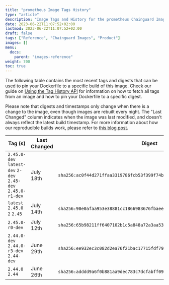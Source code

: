 ```yaml
---
title: "prometheus Image Tags History"
type: "article"
description: "Image Tags and History for the prometheus Chainguard Image"
date: 2023-06-22T11:07:52+02:00
lastmod: 2023-06-22T11:07:52+02:00
draft: false
tags: ["Reference", "Chainguard Images", "Product"]
images: []
menu:
  docs:
    parent: "images-reference"
weight: 700
toc: true
---
```


The following table contains the most recent tags and digests that can be used to pin your Dockerfile to a specific build of this image. Check our guide on [Using the Tag History API](/chainguard/chainguard-images/using-the-tag-history-api/) for information on how to fetch all tags from an image and how to pin your Dockerfile to a specific digest.

Please note that digests and timestamps only change when there is a change to the image, even though images are rebuilt every night. The "Last Changed" column indicates when the image was last modified, and doesn't always reflect the latest build timestamp. For more information about how our reproducible builds work, please refer to [this blog post](https://www.chainguard.dev/unchained/reproducing-chainguards-reproducible-image-builds).

| Tag (s)                                                       | Last Changed | Digest                                                                    |
|---------------------------------------------------------------|--------------|---------------------------------------------------------------------------|
|  `2.45.0-dev` `latest-dev` `2-dev` `2.45-dev` `2.45.0-r1-dev` | July 18th    | `sha256:ac0f44d271ffaa3319786fcb53f399f74bf16185d39d97da3e0e14155af9123a` |
|  `latest` `2.45.0` `2` `2.45`                                 | July 14th    | `sha256:90e0afaa953e38881cc1866983676fbaee008a1b5bd5751f7f40c01a7137cd47` |
|  `2.45.0-r0-dev`                                              | July 12th    | `sha256:65b98211ff6407102b1c5a848a72a3aa531664603126355676ab77a043885ff9` |
|  `2.44.0-dev` `2.44.0-r3-dev` `2.44-dev`                      | June 29th    | `sha256:ee932ec3c082d2ea76f21bac17715fdf796b2237c2178270b707e73bf80d9213` |
|  `2.44.0` `2.44`                                              | June 26th    | `sha256:adddd9a6f0b881aa9dec783c7dcfabff0958079b9cb5862da2e97bd2dea28f93` |
